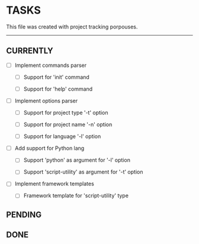 # TASKS

This file was created with project tracking porpouses.

---

## CURRENTLY

- [ ] Implement commands parser

    - [ ] Support for 'init' command
    
    - [ ] Support for 'help' command

- [ ] Implement options parser

    - [ ] Support for project type '-t' option
    
    - [ ] Support for project name '-n' option
    
    - [ ] Support for language '-l' option


- [ ] Add support for Python lang

    - [ ] Support 'python' as argument for '-l' option

    - [ ] Support 'script-utility' as argument for '-t' option

- [ ] Implement framework templates

    - [ ] Framework template for 'script-utility' type

## PENDING


## DONE


